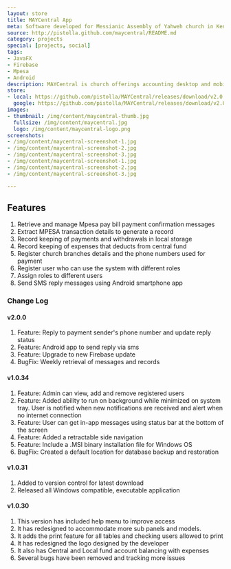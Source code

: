 ```yaml
---
layout: store
title: MAYCentral App
meta: Software developed for Messianic Assembly of Yahweh church in Kenya
source: http://pistolla.github.com/maycentral/README.md
category: projects
special: [projects, social]
tags:
- JavaFX
- Firebase
- Mpesa
- Android
description: MAYCentral is church offerings accounting desktop and mobile app to manage central fund paid via Mpesa pay bill.
store:
- local: https://github.com/pistolla/MAYCentral/releases/download/v2.0.0/MAYCentral-2.0.0.exe
  google: https://github.com/pistolla/MAYCentral/releases/download/v2.0.0/app-release-2_0_0.apk
images:
- thumbnail: /img/content/maycentral-thumb.jpg
  fullsize: /img/content/maycentral.jpg
  logo: /img/content/maycentral-logo.png
screenshots:
- /img/content/maycentral-screenshot-1.jpg
- /img/content/maycentral-screenshot-2.jpg
- /img/content/maycentral-screenshot-3.jpg
- /img/content/maycentral-screenshot-1.jpg
- /img/content/maycentral-screenshot-2.jpg
- /img/content/maycentral-screenshot-3.jpg

---
```


## Features ##
1. Retrieve and manage Mpesa pay bill payment confirmation messages
2. Extract MPESA transaction details to generate a record
3. Record keeping of payments and withdrawals in local storage
4. Record keeping of expenses that deducts from central fund
5. Register church branches details and the phone numbers used for payment
6. Register user who can use the system with different roles
7. Assign roles to different users
8. Send SMS reply messages using Android smartphone app

### Change Log ###

#### v2.0.0 ####
1. Feature: Reply to payment sender's phone number and update reply status
2. Feature: Android app to send reply via sms
3. Feature: Upgrade to new Firebase update
4. BugFix: Weekly retrieval of messages and records
 

#### v1.0.34 ####
1. Feature: Admin can view, add and remove registered users
2. Feature: Added ability to run on background while minimized on system tray. User is notified when new notifications are received and alert when no internet connection
3. Feature: User can get in-app messages using status bar at the bottom of the screen
4. Feature: Added a retractable side navigation
5. Feature: Include a .MSI binary installation file for Windows OS
6. BugFix: Created a default location for database backup and restoration

#### v1.0.31 ####
1. Added to version control for latest download
2. Released all Windows compatible, executable application

#### v1.0.30 ####
1. This version has included help menu to improve access
2. It has redesigned to accommodate more sub panels and models.
3. It adds the print feature for all tables and checking users allowed to print
4. It has redesigned the logo designed by the developer
5. It also has Central and Local fund account balancing with expenses
6. Several bugs have been removed and tracking more issues